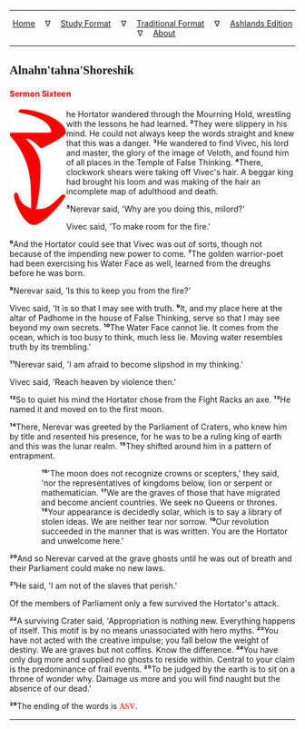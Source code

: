
---

<!--- CSS for local font files -->

<style>
@font-face {
    font-family: Daedric;
    src: url('../../../assets/fonts/ttf/HayghinDaedric.ttf') format('truetype');
    font-weight: medium;
    font-style: normal;
}
</style>

<!--- Jekyll Page Links -->

<center>
<a href="../../../index.html">Home</a>
&emsp;&nabla;&emsp;
<a href="../../index-study.html">Study Format</a>
&emsp;&nabla;&emsp;
<a href="../../index-traditional.html">Traditional Format</a>
&emsp;&nabla;&emsp;
<a href="../../index-ashlands.html">Ashlands Edition</a>
&emsp;&nabla;&emsp;
<a href="../../../about.html">About</a>
</center>

<!--- Markdown Body Below: -->

---

## <span style="font-family:Daedric">Alnahn'tahna'Shoreshik</span>

#### <span style="color:red">Sermon Sixteen</span>

<img align="left" width="100" src="../../../assets/fonts/png/red/glyph_t.png">he Hortator wandered through the Mourning Hold, wrestling with the lessons he had learned.
<b>&sup2;</b>They were slippery in his mind. He could not always keep the words straight and knew that this was a danger.
<b>&sup3;</b>He wandered to find Vivec, his lord and master, the glory of the image of Veloth, and found him of all places in the Temple of False Thinking.
<b>&#8308;</b>There, clockwork shears were taking off Vivec's hair. A beggar king had brought his loom and was making of the hair an incomplete map of adulthood and death.

<b>&#8309;</b>Nerevar said, 'Why are you doing this, milord?'

Vivec said, 'To make room for the fire.'

<b>&#8310;</b>And the Hortator could see that Vivec was out of sorts, though not because of the impending new power to come.
<b>&#8311;</b>The golden warrior-poet had been exercising his Water Face as well, learned from the dreughs before he was born.

<b>&#8312;</b>Nerevar said, 'Is this to keep you from the fire?'

Vivec said, 'It is so that I may see with truth.
<b>&#8313;</b>It, and my place here at the altar of Padhome in the house of False Thinking, serve so that I may see beyond my own secrets.
<b>&sup1;&#8304;</b>The Water Face cannot lie. It comes from the ocean, which is too busy to think, much less lie. Moving water resembles truth by its trembling.'

<b>&sup1;&sup1;</b>Nerevar said, 'I am afraid to become slipshod in my thinking.'

Vivec said, 'Reach heaven by violence then.'

<b>&sup1;&sup2;</b>So to quiet his mind the Hortator chose from the Fight Racks an axe.
<b>&sup1;&sup3;</b>He named it and moved on to the first moon.

<b>&sup1;&#8308;</b>There, Nerevar was greeted by the Parliament of Craters, who knew him by title and resented his presence, for he was to be a ruling king of earth and this was the lunar realm.
<b>&sup1;&#8309;</b>They shifted around him in a pattern of entrapment.

<span style="display:inline-block;padding-left:4em"><b>&sup1;&#8310;</b>'The moon does not recognize crowns or scepters,' they said, 'nor the representatives of kingdoms below, lion or serpent or mathematician.
<b>&sup1;&#8311;</b>We are the graves of those that have migrated and become ancient countries. We seek no Queens or thrones.
<b>&sup1;&#8312;</b>Your appearance is decidedly solar, which is to say a library of stolen ideas. We are neither tear nor sorrow.
<b>&sup1;&#8313;</b>Our revolution succeeded in the manner that is was written. You are the Hortator and unwelcome here.'</span>

<b>&sup2;&#8304;</b>And so Nerevar carved at the grave ghosts until he was out of breath and their Parliament could make no new laws.

<b>&sup2;&sup1;</b>He said, 'I am not of the slaves that perish.'

Of the members of Parliament only a few survived the Hortator's attack.

<b>&sup2;&sup2;</b>A surviving Crater said, 'Appropriation is nothing new. Everything happens of itself. This motif is by no means unassociated with hero myths.
<b>&sup2;&sup3;</b>You have not acted with the creative impulse; you fall below the weight of destiny. We are graves but not coffins. Know the difference.
<b>&sup2;&#8308;</b>You have only dug more and supplied no ghosts to reside within. Central to your claim is the predominance of frail events.
<b>&sup2;&#8309;</b>To be judged by the earth is to sit on a throne of wonder why. Damage us more and you will find naught but the absence of our dead.'

<b>&sup2;&#8310;</b>The ending of the words is
<span style="font-family:Daedric;color:red">ASV</span>.

---
